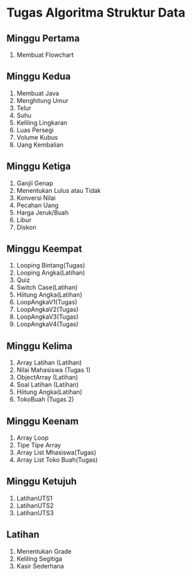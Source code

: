 # Tugas Algoritma Struktur Data

## Minggu Pertama 
1. Membuat Flowchart

## Minggu Kedua
1. Membuat Java
2. Menghitung Umur
3. Telur
4. Suhu
5. Keliling Lingkaran
6. Luas Persegi
7. Volume Kubus
8. Uang Kembalian

## Minggu Ketiga
1. Ganjil Genap
2. Menentukan Lulus atau Tidak
3. Konversi Nilai 
4. Pecahan Uang
5. Harga Jeruk/Buah
6. Libur
7. Diskon

## Minggu Keempat
1. Looping Bintang(Tugas)
2. Looping Angka(Latihan)
3. Quiz
4. Switch Case(Latihan)
5. Hiitung Angka(Latihan)
6. LoopAngkaV1(Tugas)
7. LoopAngkaV2(Tugas)
8. LoopAngkaV3(Tugas)
9. LoopAngkaV4(Tugas)

## Minggu Kelima
1. Array Latihan (Latihan)
2. Nilai Mahasiswa (Tugas 1)
3. ObjectArray (Latihan)
4. Soal Latihan (Latihan)
5. Hiitung Angka(Latihan)
6. TokoBuah (Tugas 2)

## Minggu Keenam
1. Array Loop
2. Tipe Tipe Array
3. Array List Mhasiswa(Tugas)
4. Array List Toko Buah(Tugas)

## Minggu Ketujuh
1. LatihanUTS1
2. LatihanUTS2
3. LatihanUTS3

## Latihan 
1. Menentukan Grade
2. Keliling Segitiga
3. Kasir Sederhana
